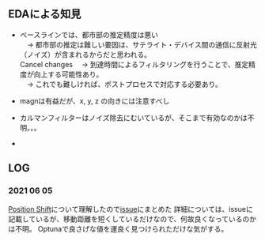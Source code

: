 
## EDAによる知見

- ベースラインでは、都市部の推定精度は悪い<br>
　-> 都市部の推定は難しい要因は、サテライト・デバイス間の通信に反射光（ノイズ）が含まれるからだと思われる。<br>Cancel changes
　-> 到達時間によるフィルタリングを行うことで、推定精度が向上する可能性あり。<br>
　-> これでも難しければ、ポストプロセスで対応する必要あり。<br>
 
- magnは有益だが、x, y, z の向きには注意すべし
　
- カルマンフィルターはノイズ除去にむいているが、そこまで有効なのかは不明。。。

- 

## LOG

### 2021 06 05

[Position Shift](https://www.kaggle.com/wrrosa/gsdc-position-shift)について理解したので[issue](https://github.com/RyuichiHashimoto/2021_05_outdoor/issues/11)にまとめた
詳細については、issueに記載しているが、移動距離を短くしているだけなので、何故良くなっているのかは不明。
Optunaで良さげな値を運良く見つけられただけな気がする。
